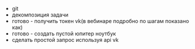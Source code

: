 * git
* декомпозиция задачи
 * готово - получить токен vk(в вебинаре подробно по шагам показано как)
 * готово - создать пустой юпитер ноутбук
 * сделать простой запрос используя api vk
